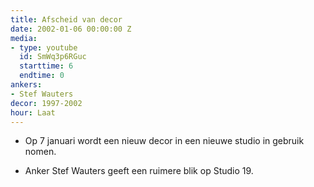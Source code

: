 ```yaml
---
title: Afscheid van decor
date: 2002-01-06 00:00:00 Z
media:
- type: youtube
  id: SmWq3p6RGuc
  starttime: 6
  endtime: 0
ankers:
- Stef Wauters
decor: 1997-2002
hour: Laat
---
```


* Op 7 januari wordt een nieuw decor in een nieuwe studio in gebruik nomen.

* Anker Stef Wauters geeft een ruimere blik op Studio 19.
